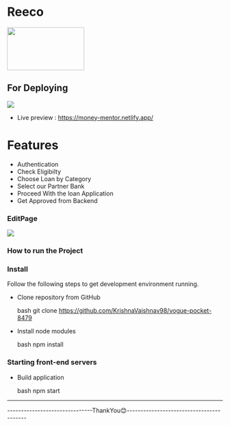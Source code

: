 # Reeco
<img src="./src/Images/Money_Mentor_logo.png" height="100" width="180">


## For Deploying
![](https://img.shields.io/badge/Netlify-00C7B7?style=for-the-badge&logo=netlify&logoColor=white)



- Live preview : https://money-mentor.netlify.app/


# Features
- Authentication
- Check Eligibilty
- Choose Loan by Category
- Select our Partner Bank
- Proceed With the loan Application
- Get Approved from Backend 


### EditPage
<img src="./src/Images/homepage.png" />


### How to run the Project
### Install

Follow the following steps to get development environment running.

* Clone repository from GitHub

  bash
  git clone https://github.com/KrishnaVaishnav98/vogue-pocket-8479
  

  

* Install node modules

   bash
   npm install
   


### Starting front-end servers

* Build application

  bash
  npm start
  
---

-------------------------------ThankYou😊-----------------------------------------